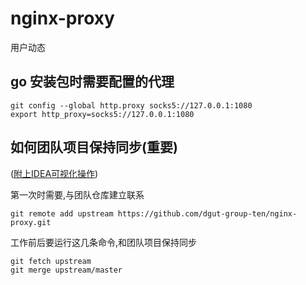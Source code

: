 # nginx-proxy

用户动态

## go 安装包时需要配置的代理

```shell script
git config --global http.proxy socks5://127.0.0.1:1080
export http_proxy=socks5://127.0.0.1:1080
```

## 如何团队项目保持同步(重要)

([附上IDEA可视化操作](https://blog.csdn.net/autfish/article/details/52513465))

第一次时需要,与团队仓库建立联系

```shell script
git remote add upstream https://github.com/dgut-group-ten/nginx-proxy.git
```

工作前后要运行这几条命令,和团队项目保持同步

```shell script
git fetch upstream
git merge upstream/master
```